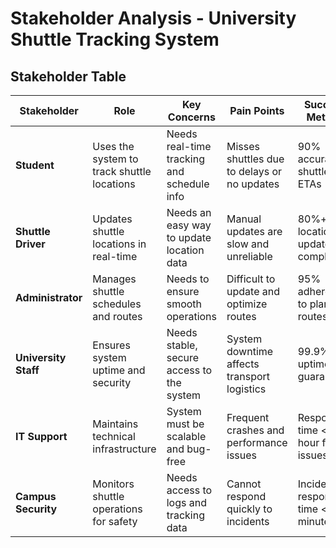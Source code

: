 # Stakeholder Analysis - University Shuttle Tracking System

## **Stakeholder Table**
| **Stakeholder**     | **Role**                                      | **Key Concerns**                          | **Pain Points**                           | **Success Metrics** |
|---------------------|-----------------------------------------------|-------------------------------------------|-------------------------------------------|---------------------|
| **Student**        | Uses the system to track shuttle locations    | Needs real-time tracking and schedule info | Misses shuttles due to delays or no updates | 90% accuracy in shuttle ETAs |
| **Shuttle Driver** | Updates shuttle locations in real-time       | Needs an easy way to update location data | Manual updates are slow and unreliable   | 80%+ location update compliance |
| **Administrator**  | Manages shuttle schedules and routes         | Needs to ensure smooth operations        | Difficult to update and optimize routes  | 95% adherence to planned routes |
| **University Staff** | Ensures system uptime and security         | Needs stable, secure access to the system | System downtime affects transport logistics | 99.9% uptime guarantee |
| **IT Support**     | Maintains technical infrastructure           | System must be scalable and bug-free      | Frequent crashes and performance issues | Response time < 1 hour for issues |
| **Campus Security** | Monitors shuttle operations for safety      | Needs access to logs and tracking data   | Cannot respond quickly to incidents      | Incident response time < 5 minutes |


